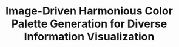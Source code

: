 ---
title: "Image-Driven Harmonious Color Palette Generation for Diverse Information Visualization"
authors:
  - "Shuqi Liu"
  - "Mingtian Tao"
  - "Yifei Huang"
  - "Changbo Wang"
  - "Chenhui Li*"
image: 2022_tvcg_colorpipette.jpg
venue: "IEEE Transactions on Visualization and Computer Graphics, 2023 (CCF A, JCR Q1)"
paper: http://chenhui.li/documents/TVCG2022_ColorPipette.pdf
video: http://chenhui.li/demo/TVCG2022_Image_Driven_Vis_Color_Generation.mp4
code: https://github.com/Shuqi-67/ColorPipette
website: http://47.243.22.82:8080/
tag:
  - AI4VIS
---